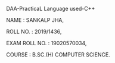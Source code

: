 DAA-PracticaL
Language used-C++

NAME : SANKALP JHA,


ROLL NO. : 2019/1436,


EXAM ROLL NO. : 19020570034,


COURSE : B.SC.(H) COMPUTER SCIENCE.
